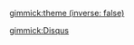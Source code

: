 <!-- set a default theme -->
[gimmick:theme (inverse: false)](readable)

<!-- enable disqus -->
[gimmick:Disqus](mtello)
